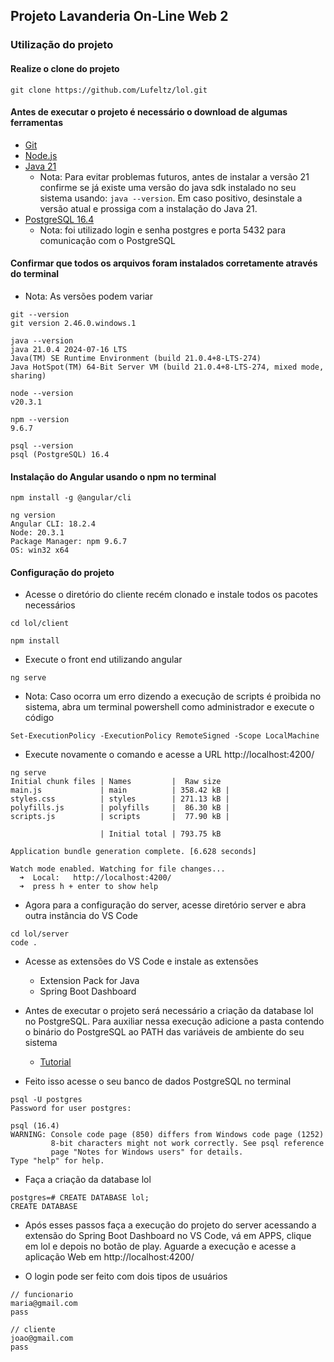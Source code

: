 ## Projeto Lavanderia On-Line Web 2

### Utilização do projeto

#### Realize o clone do projeto

```
git clone https://github.com/Lufeltz/lol.git
```
#### Antes de executar o projeto é necessário o download de algumas ferramentas

* [Git](https://www.git-scm.com/downloads)
* [Node.js](https://nodejs.org/en/download/package-manager)
* [Java 21](https://www.oracle.com/br/java/technologies/downloads/#jdk21-windows)
    * Nota: Para evitar problemas futuros, antes de instalar a versão 21 confirme se já existe uma versão do java sdk instalado no seu sistema usando: <code>java --version</code>. Em caso positivo, desinstale a versão atual e prossiga com a instalação do Java 21.
* [PostgreSQL 16.4](https://www.enterprisedb.com/downloads/postgres-postgresql-downloads)
    * Nota: foi utilizado login e senha postgres e porta 5432 para comunicação com o PostgreSQL

#### Confirmar que todos os arquivos foram instalados corretamente através do terminal
* Nota: As versões podem variar
```
git --version
git version 2.46.0.windows.1

java --version
java 21.0.4 2024-07-16 LTS
Java(TM) SE Runtime Environment (build 21.0.4+8-LTS-274)
Java HotSpot(TM) 64-Bit Server VM (build 21.0.4+8-LTS-274, mixed mode, sharing)

node --version
v20.3.1

npm --version
9.6.7

psql --version
psql (PostgreSQL) 16.4
```

#### Instalação do Angular usando o npm no terminal
```
npm install -g @angular/cli
```

```
ng version
Angular CLI: 18.2.4
Node: 20.3.1
Package Manager: npm 9.6.7
OS: win32 x64
```

#### Configuração do projeto

* Acesse o diretório do cliente recém clonado e instale todos os pacotes necessários
```
cd lol/client

npm install
```
* Execute o front end utilizando angular
```
ng serve
```
* Nota: Caso ocorra um erro dizendo a execução de scripts é proibida no sistema, abra um terminal powershell como administrador e execute o código
```
Set-ExecutionPolicy -ExecutionPolicy RemoteSigned -Scope LocalMachine
```
* Execute novamente o comando e acesse a URL http://localhost:4200/
```
ng serve
Initial chunk files | Names         |  Raw size   
main.js             | main          | 358.42 kB | 
styles.css          | styles        | 271.13 kB |
polyfills.js        | polyfills     |  86.30 kB |
scripts.js          | scripts       |  77.90 kB |

                    | Initial total | 793.75 kB

Application bundle generation complete. [6.628 seconds]

Watch mode enabled. Watching for file changes...
  ➜  Local:   http://localhost:4200/
  ➜  press h + enter to show help
```

* Agora para a configuração do server, acesse diretório server e abra outra instância do VS Code
```
cd lol/server
code .

```
* Acesse as extensões do VS Code e instale as extensões
    * Extension Pack for Java
    * Spring Boot Dashboard

* Antes de executar o projeto será necessário a criação da database lol no PostgreSQL. Para auxiliar nessa execução adicione a pasta contendo o binário do PostgreSQL ao PATH das variáveis de ambiente do seu sistema
    * [Tutorial](https://www.youtube.com/watch?v=awzSkaDoA38)

* Feito isso acesse o seu banco de dados PostgreSQL no terminal

```
psql -U postgres
Password for user postgres:

psql (16.4)
WARNING: Console code page (850) differs from Windows code page (1252)
         8-bit characters might not work correctly. See psql reference
         page "Notes for Windows users" for details.
Type "help" for help.
```

* Faça a criação da database lol
```
postgres=# CREATE DATABASE lol;
CREATE DATABASE
```

* Após esses passos faça a execução do projeto do server acessando a extensão do Spring Boot Dashboard no VS Code, vá em APPS, clique em lol e depois no botão de play. Aguarde a execução e acesse a aplicação Web em http://localhost:4200/

* O login pode ser feito com dois tipos de usuários
```
// funcionario
maria@gmail.com
pass
```
```
// cliente
joao@gmail.com
pass
```